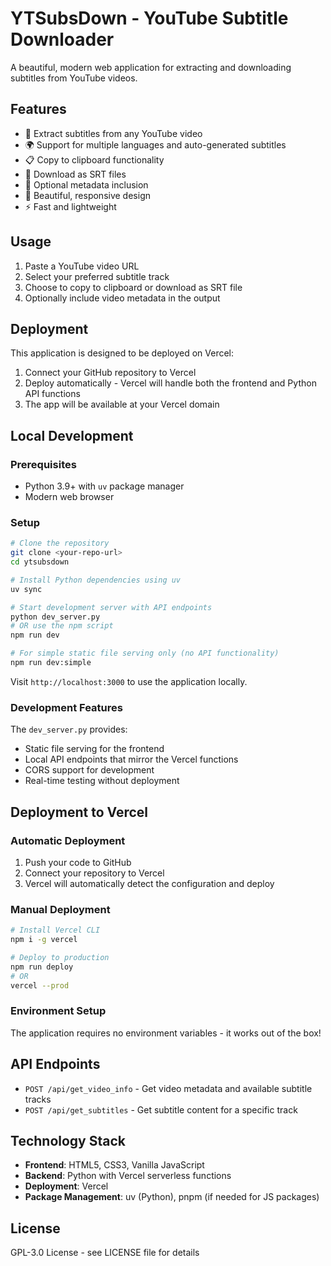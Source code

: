 # YTSubsDown - YouTube Subtitle Downloader

A beautiful, modern web application for extracting and downloading subtitles from YouTube videos.

## Features

- 🎥 Extract subtitles from any YouTube video
- 🌍 Support for multiple languages and auto-generated subtitles
- 📋 Copy to clipboard functionality
- 💾 Download as SRT files
- 📝 Optional metadata inclusion
- 🎨 Beautiful, responsive design
- ⚡ Fast and lightweight

## Usage

1. Paste a YouTube video URL
2. Select your preferred subtitle track
3. Choose to copy to clipboard or download as SRT file
4. Optionally include video metadata in the output

## Deployment

This application is designed to be deployed on Vercel:

1. Connect your GitHub repository to Vercel
2. Deploy automatically - Vercel will handle both the frontend and Python API functions
3. The app will be available at your Vercel domain

## Local Development

### Prerequisites

- Python 3.9+ with `uv` package manager
- Modern web browser

### Setup

```bash
# Clone the repository
git clone <your-repo-url>
cd ytsubsdown

# Install Python dependencies using uv
uv sync

# Start development server with API endpoints
python dev_server.py
# OR use the npm script
npm run dev

# For simple static file serving only (no API functionality)
npm run dev:simple
```

Visit `http://localhost:3000` to use the application locally.

### Development Features

The `dev_server.py` provides:
- Static file serving for the frontend
- Local API endpoints that mirror the Vercel functions
- CORS support for development
- Real-time testing without deployment

## Deployment to Vercel

### Automatic Deployment

1. Push your code to GitHub
2. Connect your repository to Vercel
3. Vercel will automatically detect the configuration and deploy

### Manual Deployment

```bash
# Install Vercel CLI
npm i -g vercel

# Deploy to production
npm run deploy
# OR
vercel --prod
```

### Environment Setup

The application requires no environment variables - it works out of the box!

## API Endpoints

- `POST /api/get_video_info` - Get video metadata and available subtitle tracks
- `POST /api/get_subtitles` - Get subtitle content for a specific track

## Technology Stack

- **Frontend**: HTML5, CSS3, Vanilla JavaScript
- **Backend**: Python with Vercel serverless functions
- **Deployment**: Vercel
- **Package Management**: uv (Python), pnpm (if needed for JS packages)

## License

GPL-3.0 License - see LICENSE file for details
